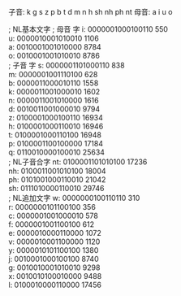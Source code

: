 子音: k g s z p b t d m n h sh nh ph nt 
母音: a i u o  

; NL基本文字
; 母音 字
i: 0000001000100110 550  
u: 0000010001010010 1106  
a: 0010001001010000 8784  
o: 0010001001010010 8786  
; 子音 字
s: 0000001101000110 838  
m: 0000001001110100 628  
b: 0000011000010110 1558  
k: 0000011001000010 1602  
n: 0000011001010000 1616  
d: 0010011001000010 9794  
z: 0100001000100110 16934  
h: 0100001000110010 16946  
t: 0100001000110100 16948  
p: 0100001100100000 17184  
q: 0110010000100010 25634  
; NL子音合字
nt: 0100001101010100 17236  
nh: 0100011001010100 18004  
ph: 0101001000110010 21042  
sh: 0111010000110010 29746  
; NL追加文字
w: 0000000100110110 310  
r: 0000000101100100 356  
c: 0000001001000010 578  
f: 0000001001100100 612  
e: 0000010000110000 1072  
v: 0000010001100000 1120  
y: 0000010101100100 1380  
j: 0010001000100100 8740  
g: 0010010001010010 9298  
x: 0010010100010000 9488  
l: 0100010000110000 17456  